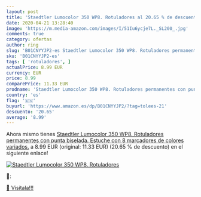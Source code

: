 ```yaml
---
layout: post
title: 'Staedtler Lumocolor 350 WP8. Rotuladores al 20.65 % de descuento'
date: 2020-04-21 13:28:40
image: 'https://m.media-amazon.com/images/I/51Iu6ycje7L._SL200_.jpg'
comments: true
category: ofertas
author: ring
slug: 'B01CNYYJP2-es Staedtler Lumocolor 350 WP8. Rotuladores permanentes con...'
sku: 'B01CNYYJP2-es'
tags: [ 'rotuladores', ]
actualPrice: 8.99 EUR
currency: EUR
price: 8.99
comparePrice: 11.33 EUR
prodname: 'Staedtler Lumocolor 350 WP8. Rotuladores permanentes con punta biselada. Estuche con 8 marcadores de colores variados.'
country: 'es'
flag: '🇪🇸'
buyurl: 'https://www.amazon.es/dp/B01CNYYJP2/?tag=tolees-21'
descuento: '20.65'
average: '8.99'
---
```


Ahora mismo tienes [Staedtler Lumocolor 350 WP8. Rotuladores permanentes con punta biselada. Estuche con 8 marcadores de colores variados.](https://www.amazon.es/dp/B01CNYYJP2/?tag=tolees-21) a 8.99 EUR (original: 11.33 EUR) (20.65 %  de descuento) en el siguiente enlace!

[![Staedtler Lumocolor 350 WP8. Rotuladores](https://m.media-amazon.com/images/I/51Iu6ycje7L._SL200_.jpg)](https://www.amazon.es/dp/B01CNYYJP2/?tag=tolees-21)

🔎:


[🛒 Visítala!!!](https://www.amazon.es/dp/B01CNYYJP2/?tag=tolees-21)
